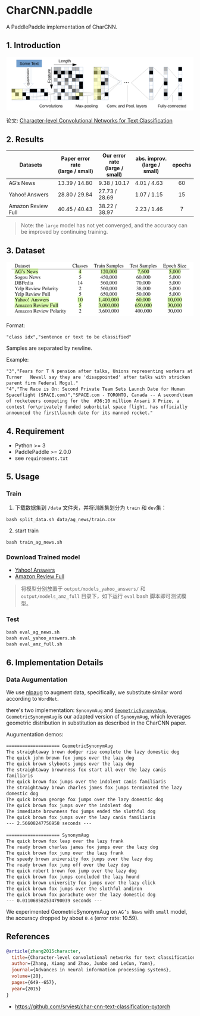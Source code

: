# CharCNN.paddle
A PaddlePaddle implementation of CharCNN.

## 1. Introduction

![](images/model.png)

论文: [Character-level Convolutional Networks for Text Classification](https://arxiv.org/pdf/1509.01626v3.pdf)

## 2. Results

|  Datasets          | Paper error rate <br> (large / small)| Our error rate <br> (large / small) | abs. improv. <br> (large / small) | epochs |
|--------------------|-----------------|-----------------|--------------|:---:|
| AG’s News          | 13.39 / 14.80   | 9.38 / 10.17    | 4.01 / 4.63  | 60  |
| Yahoo! Answers     | 28.80 / 29.84   | 27.73 / 28.69   | 1.07 / 1.15  | 15  |
| Amazon Review Full | 40.45 / 40.43   | 38.22 / 38.97   | 2.23 / 1.46  | 7   |

> Note: the `large` model has not yet converged, and the accuracy can be improved by continuing training.

## 3. Dataset

![](images/datasets.png)

Format:
```
"class idx","sentence or text to be classified"  
```

Samples are separated by newline.

Example:
```shell
"3","Fears for T N pension after talks, Unions representing workers at Turner   Newall say they are 'disappointed' after talks with stricken parent firm Federal Mogul."
"4","The Race is On: Second Private Team Sets Launch Date for Human Spaceflight (SPACE.com)","SPACE.com - TORONTO, Canada -- A second\team of rocketeers competing for the  #36;10 million Ansari X Prize, a contest for\privately funded suborbital space flight, has officially announced the first\launch date for its manned rocket."
```

## 4. Requirement

- Python >= 3
- PaddlePaddle >= 2.0.0
- see `requirements.txt`

## 5. Usage

### Train
1. 下载数据集到 `/data` 文件夹，并将训练集划分为 `train` 和 `dev`集：
```shell
bash split_data.sh data/ag_news/train.csv
```

2. start train
```shell
bash train_ag_news.sh
```

### Download Trained model

- [Yahoo! Answers](https://cowtransfer.com/s/072615db611047)
- [Amazon Review Full](https://cowtransfer.com/s/fe850b441bfa4e)

> 将模型分别放置于 `output/models_yahoo_answers/` 和 `output/models_amz_full` 目录下，如下运行 `eval` bash 脚本即可测试模型。

### Test
```shell
bash eval_ag_news.sh
bash eval_yahoo_answers.sh
bash eval_amz_full.sh
```

[comment]: <> (## 六、代码结构与详细说明)

[comment]: <> (需要用一小节描述整个项目的代码结构，用一小节描述项目的参数说明，之后各个小节详细的描述每个功能的使用说明；)

[comment]: <> (## 七、模型信息)

[comment]: <> (以表格的信息，给出模型相关的信息)

## 6. Implementation Details
### Data Augumentation
We use [nlpaug](https://github.com/makcedward/nlpaug) to augment data, specifically, we substitute similar word according to `WordNet`.

there's two implementation: `SynonymAug` and [`GeometricSynonymAug`](https://github.com/paddorch/CharCNN.paddle/blob/main/utils/augmenter.py#L6), `GeometricSynonymAug` is our adapted version of `SynonymAug`, which leverages geometric distribution in substitution as described in the CharCNN paper.

Augumentation demos:
```
==================== GeometricSynonymAug
The straightaway brown dodger rise complete the lazy domestic dog
The quick john brown fox jumps over the lazy dog
The quick brown slyboots jumps over the lazy dog
The straightaway brownness fox start all over the lazy canis familiaris
The quick brown fox jumps over the indolent canis familiaris
The straightaway brown charles james fox jumps terminated the lazy domestic dog
The quick brown george fox jumps over the lazy domestic dog
The quick brown fox jumps over the indolent dog
The immediate brownness fox jumps ended the slothful dog
The quick brown fox jumps over the lazy canis familiaris
--- 2.56608247756958 seconds ---

==================== SynonymAug
The quick brown fox leap over the lazy frank
The ready brown charles james fox jumps over the lazy dog
The quick brown fox jump over the lazy frank
The speedy brown university fox jumps over the lazy dog
The ready brown fox jump off over the lazy dog
The quick robert brown fox jump over the lazy dog
The quick brown fox jumps concluded the lazy hound
The quick brown university fox jumps over the lazy click
The quick brown fox jumps over the slothful andiron
The quick brown fox parachute over the lazy domestic dog
--- 0.011068582534790039 seconds ---
```

We experimented GeometricSynonymAug on `AG’s News` with `small` model, the accuracy dropped by about `0.4` (error rate: 10.59).

## References
```bibtex
@article{zhang2015character,
  title={Character-level convolutional networks for text classification},
  author={Zhang, Xiang and Zhao, Junbo and LeCun, Yann},
  journal={Advances in neural information processing systems},
  volume={28},
  pages={649--657},
  year={2015}
}
```

- https://github.com/srviest/char-cnn-text-classification-pytorch
